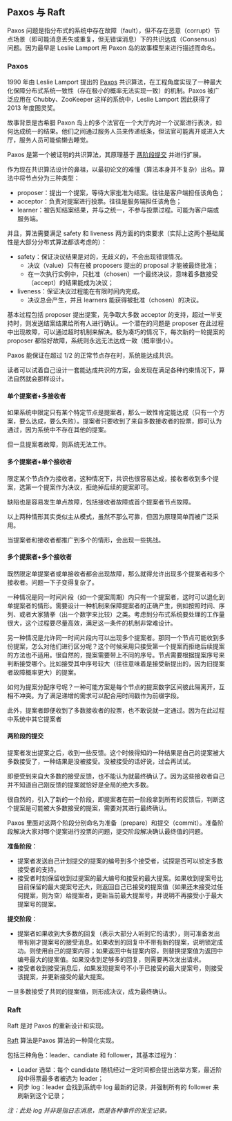 ## Paxos 与 Raft

Paxos 问题是指分布式的系统中存在故障（fault），但不存在恶意（corrupt）节点场景（即可能消息丢失或重复，但无错误消息）下的共识达成（Consensus）问题。因为最早是 Leslie Lamport 用 Paxon 岛的故事模型来进行描述而命名。

### Paxos

1990 年由 Leslie Lamport 提出的 [Paxos](http://research.microsoft.com/users/lamport/pubs/lamport-paxos.pdf) 共识算法，在工程角度实现了一种最大化保障分布式系统一致性（存在极小的概率无法实现一致）的机制。Paxos 被广泛应用在 Chubby、ZooKeeper 这样的系统中，Leslie Lamport 因此获得了 2013 年度图灵奖。

故事背景是古希腊 Paxon 岛上的多个法官在一个大厅内对一个议案进行表决，如何达成统一的结果。他们之间通过服务人员来传递纸条，但法官可能离开或进入大厅，服务人员可能偷懒去睡觉。

Paxos 是第一个被证明的共识算法，其原理基于 [两阶段提交](https://en.wikipedia.org/wiki/Two-phase_commit_protocol) 并进行扩展。

作为现在共识算法设计的鼻祖，以最初论文的难懂（算法本身并不复杂）出名。算法中将节点分为三种类型：

* proposer：提出一个提案，等待大家批准为结案。往往是客户端担任该角色；
* acceptor：负责对提案进行投票。往往是服务端担任该角色；
* learner：被告知结案结果，并与之统一，不参与投票过程。可能为客户端或服务端。

并且，算法需要满足 safety 和 liveness 两方面的约束要求（实际上这两个基础属性是大部分分布式算法都该考虑的）：

* safety：保证决议结果是对的，无歧义的，不会出现错误情况。
    * 决议（value）只有在被 proposers 提出的 proposal 才能被最终批准；
    * 在一次执行实例中，只批准（chosen）一个最终决议，意味着多数接受（accept）的结果能成为决议；
* liveness：保证决议过程能在有限时间内完成。
    * 决议总会产生，并且 learners 能获得被批准（chosen）的决议。

基本过程包括 proposer 提出提案，先争取大多数 acceptor 的支持，超过一半支持时，则发送结案结果给所有人进行确认。一个潜在的问题是 proposer 在此过程中出现故障，可以通过超时机制来解决。极为凑巧的情况下，每次新的一轮提案的 proposer 都恰好故障，系统则永远无法达成一致（概率很小）。

Paxos 能保证在超过 $1/2$ 的正常节点存在时，系统能达成共识。

读者可以试着自己设计一套能达成共识的方案，会发现在满足各种约束情况下，算法自然就会那样设计。

#### 单个提案者+多接收者
如果系统中限定只有某个特定节点是提案者，那么一致性肯定能达成（只有一个方案，要么达成，要么失败）。提案者只要收到了来自多数接收者的投票，即可认为通过，因为系统中不存在其他的提案。

但一旦提案者故障，则系统无法工作。

#### 多个提案者+单个接收者
限定某个节点作为接收者。这种情况下，共识也很容易达成，接收者收到多个提案，选第一个提案作为决议，拒绝掉后续的提案即可。

缺陷也是容易发生单点故障，包括接收者故障或首个提案者节点故障。

以上两种情形其实类似主从模式，虽然不那么可靠，但因为原理简单而被广泛采用。

当提案者和接收者都推广到多个的情形，会出现一些挑战。

#### 多个提案者+多个接收者
既然限定单提案者或单接收者都会出现故障，那么就得允许出现多个提案者和多个接收者。问题一下子变得复杂了。

一种情况是同一时间片段（如一个提案周期）内只有一个提案者，这时可以退化到单提案者的情形。需要设计一种机制来保障提案者的正确产生，例如按照时间、序列、或者大家猜拳（出一个数字来比较）之类。考虑到分布式系统要处理的工作量很大，这个过程要尽量高效，满足这一条件的机制非常难设计。

另一种情况是允许同一时间片段内可以出现多个提案者。那同一个节点可能收到多份提案，怎么对他们进行区分呢？这个时候采用只接受第一个提案而拒绝后续提案的方法也不适用。很自然的，提案需要带上不同的序号。节点需要根据提案序号来判断接受哪个。比如接受其中序号较大（往往意味着是接受新提出的，因为旧提案者故障概率更大）的提案。

如何为提案分配序号呢？一种可能方案是每个节点的提案数字区间彼此隔离开，互相不冲突。为了满足递增的需求可以配合用时间戳作为前缀字段。

此外，提案者即便收到了多数接收者的投票，也不敢说就一定通过。因为在此过程中系统中其它提案者

#### 两阶段的提交
提案者发出提案之后，收到一些反馈。这个时候得知的一种结果是自己的提案被大多数接受了，一种结果是没被接受。没被接受的话好说，过会再试试。

即便受到来自大多数的接受反馈，也不能认为就最终确认了。因为这些接收者自己并不知道自己刚反馈的提案就恰好是全局的绝大多数。

很自然的，引入了新的一个阶段，即提案者在前一阶段拿到所有的反馈后，判断这个提案是可能被大多数接受的提案，需要对其进行最终确认。

Paxos 里面对这两个阶段分别命名为准备（prepare）和提交（commit）。准备阶段解决大家对哪个提案进行投票的问题，提交阶段解决确认最终值的问题。

**准备阶段**：

* 提案者发送自己计划提交的提案的编号到多个接受者，试探是否可以锁定多数接受者的支持。
* 接受者时刻保留收到过提案的最大编号和接受的最大提案。如果收到提案号比目前保留的最大提案号还大，则返回自己已接受的提案值（如果还未接受过任何提案，则为空）给提案者，更新当前最大提案号，并说明不再接受小于最大提案号的提案。

**提交阶段**：

* 提案者如果收到大多数的回复（表示大部分人听到它的请求），则可准备发出带有刚才提案号的接受消息。如果收到的回复中不带有新的提案，说明锁定成功。则使用自己的提案内容；如果返回中有提案内容，则替换提案值为返回中编号最大的提案值。如果没收到足够多的回复，则需要再次发出请求。
* 接受者收到接受消息后，如果发现提案号不小于已接受的最大提案号，则接受该提案，并更新接受的最大提案。

一旦多数接受了共同的提案值，则形成决议，成为最终确认。

### Raft
Raft 是对 Paxos 的重新设计和实现。

[Raft](https://ramcloud.atlassian.net/wiki/download/attachments/6586375/raft.pdf) 算法是Paxos 算法的一种简化实现。

包括三种角色：leader、candiate 和 follower，其基本过程为：

* Leader 选举：每个 candidate 随机经过一定时间都会提出选举方案，最近阶段中得票最多者被选为 leader；
* 同步 log：leader 会找到系统中 log 最新的记录，并强制所有的 follower 来刷新到这个记录；

*注：此处 log 并非是指日志消息，而是各种事件的发生记录。*
